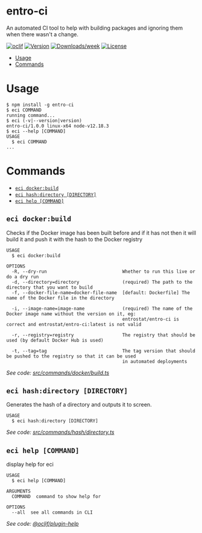 entro-ci
========

An automated CI tool to help with building packages and ignoring them when there wasn&#39;t a change.

[![oclif](https://img.shields.io/badge/cli-oclif-brightgreen.svg)](https://oclif.io)
[![Version](https://img.shields.io/npm/v/entro-ci.svg)](https://npmjs.org/package/entro-ci)
[![Downloads/week](https://img.shields.io/npm/dw/entro-ci.svg)](https://npmjs.org/package/entro-ci)
[![License](https://img.shields.io/npm/l/entro-ci.svg)](https://github.com/entrostat/entro-ci/blob/master/package.json)

<!-- toc -->
* [Usage](#usage)
* [Commands](#commands)
<!-- tocstop -->
# Usage
<!-- usage -->
```sh-session
$ npm install -g entro-ci
$ eci COMMAND
running command...
$ eci (-v|--version|version)
entro-ci/1.0.0 linux-x64 node-v12.18.3
$ eci --help [COMMAND]
USAGE
  $ eci COMMAND
...
```
<!-- usagestop -->
# Commands
<!-- commands -->
* [`eci docker:build`](#eci-dockerbuild)
* [`eci hash:directory [DIRECTORY]`](#eci-hashdirectory-directory)
* [`eci help [COMMAND]`](#eci-help-command)

## `eci docker:build`

Checks if the Docker image has been built before and if it has not then it will build it and push it with the hash to the Docker registry

```
USAGE
  $ eci docker:build

OPTIONS
  -R, --dry-run                            Whether to run this live or do a dry run
  -d, --directory=directory                (required) The path to the directory that you want to build
  -f, --docker-file-name=docker-file-name  [default: Dockerfile] The name of the Docker file in the directory

  -i, --image-name=image-name              (required) The name of the Docker image name without the version on it, eg:
                                           entrostat/entro-ci is correct and entrostat/entro-ci:latest is not valid

  -r, --registry=registry                  The registry that should be used (by default Docker Hub is used)

  -t, --tag=tag                            The tag version that should be pushed to the registry so that it can be used
                                           in automated deployments
```

_See code: [src/commands/docker/build.ts](https://github.com/entrostat/entro-ci/blob/v1.0.0/src/commands/docker/build.ts)_

## `eci hash:directory [DIRECTORY]`

Generates the hash of a directory and outputs it to screen.

```
USAGE
  $ eci hash:directory [DIRECTORY]
```

_See code: [src/commands/hash/directory.ts](https://github.com/entrostat/entro-ci/blob/v1.0.0/src/commands/hash/directory.ts)_

## `eci help [COMMAND]`

display help for eci

```
USAGE
  $ eci help [COMMAND]

ARGUMENTS
  COMMAND  command to show help for

OPTIONS
  --all  see all commands in CLI
```

_See code: [@oclif/plugin-help](https://github.com/oclif/plugin-help/blob/v3.2.0/src/commands/help.ts)_
<!-- commandsstop -->
